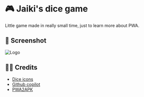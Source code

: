 
# 🎮 Jaiki's dice game

Little game made in really small time, just to learn more about PWA.


## 📸 Screenshot

![Logo](https://i.imgur.com/p6vAA5I.png)
## 👨‍💻 Credits

- [Dice icons](https://game-icons.net)
- [Github copilot](https://github.com/features/copilot)
- [PWA2APK](https://appmaker.xyz/pwa-to-apk)

